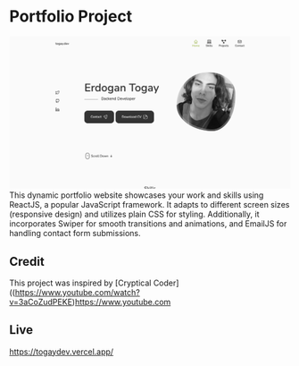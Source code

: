 # Portfolio Project
![Screenshot](./src/assets/screenshothomepage.png)
This dynamic portfolio website showcases your work and skills using ReactJS, a popular JavaScript framework. It adapts to different screen sizes (responsive design) and utilizes plain CSS for styling. Additionally, it incorporates Swiper for smooth transitions and animations, and EmailJS for handling contact form submissions.


## Credit
This project was inspired by [Cryptical Coder]((https://www.youtube.com/watch?v=3aCoZudPEKE)https://www.youtube.com


## Live

https://togaydev.vercel.app/
